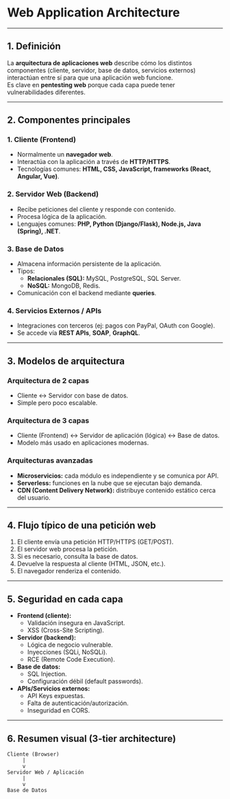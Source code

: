 # Web Application Architecture

---

## 1. Definición
La **arquitectura de aplicaciones web** describe cómo los distintos componentes (cliente, servidor, base de datos, servicios externos) interactúan entre sí para que una aplicación web funcione.  
Es clave en **pentesting web** porque cada capa puede tener vulnerabilidades diferentes.

---

## 2. Componentes principales

### 1. Cliente (Frontend)
- Normalmente un **navegador web**.
- Interactúa con la aplicación a través de **HTTP/HTTPS**.
- Tecnologías comunes: **HTML, CSS, JavaScript, frameworks (React, Angular, Vue)**.

### 2. Servidor Web (Backend)
- Recibe peticiones del cliente y responde con contenido.
- Procesa lógica de la aplicación.
- Lenguajes comunes: **PHP, Python (Django/Flask), Node.js, Java (Spring), .NET**.

### 3. Base de Datos
- Almacena información persistente de la aplicación.
- Tipos:
  - **Relacionales (SQL):** MySQL, PostgreSQL, SQL Server.
  - **NoSQL:** MongoDB, Redis.
- Comunicación con el backend mediante **queries**.

### 4. Servicios Externos / APIs
- Integraciones con terceros (ej: pagos con PayPal, OAuth con Google).
- Se accede vía **REST APIs**, **SOAP**, **GraphQL**.

---

## 3. Modelos de arquitectura

### Arquitectura de 2 capas
- Cliente ↔ Servidor con base de datos.
- Simple pero poco escalable.

### Arquitectura de 3 capas
- Cliente (Frontend) ↔ Servidor de aplicación (lógica) ↔ Base de datos.
- Modelo más usado en aplicaciones modernas.

### Arquitecturas avanzadas
- **Microservicios:** cada módulo es independiente y se comunica por API.  
- **Serverless:** funciones en la nube que se ejecutan bajo demanda.  
- **CDN (Content Delivery Network):** distribuye contenido estático cerca del usuario.

---

## 4. Flujo típico de una petición web
1. El cliente envía una petición HTTP/HTTPS (GET/POST).  
2. El servidor web procesa la petición.  
3. Si es necesario, consulta la base de datos.  
4. Devuelve la respuesta al cliente (HTML, JSON, etc.).  
5. El navegador renderiza el contenido.  

---

## 5. Seguridad en cada capa
- **Frontend (cliente):**
  - Validación insegura en JavaScript.
  - XSS (Cross-Site Scripting).
- **Servidor (backend):**
  - Lógica de negocio vulnerable.
  - Inyecciones (SQLi, NoSQLi).
  - RCE (Remote Code Execution).
- **Base de datos:**
  - SQL Injection.
  - Configuración débil (default passwords).
- **APIs/Servicios externos:**
  - API Keys expuestas.
  - Falta de autenticación/autorización.
  - Inseguridad en CORS.

---

## 6. Resumen visual (3-tier architecture)

```
Cliente (Browser) 
     |
     v
Servidor Web / Aplicación
     |
     v
Base de Datos
```


